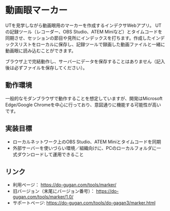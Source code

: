 # 動画眼マーカー
UTを見学しながら動画眼用のマーカーを作成するインデクサWebアプリ。
UTの記録ツール（レコーダー、OBS Studio、ATEM Miniなど）とタイムコードを同期させ、セッションの節目や見所にインデックスを打ちます。作成したインデックスリストをローカルに保存し、記録ツールで録画した動画ファイルと一緒に動画眼に読み込むことができます。

ブラウザ上で完結動作し、サーバーにデータを保存することはありません（記入後は必ずファイルを保存してください）。

## 動作環境
一般的なモダンブラウザで動作することを想定していますが、開発はMicrosoft Edge/Google Chromeを中心に行っており、意図通りに機能する可能性が高いです。

## 実装目標
- ローカルネットワーク上のOBS Studio、ATEM Miniとタイムコードを同期
- 外部サーバーを使いづらい環境／組織向けに、PCのローカルフォルダに一式ダウンロードして運用できること

## リンク
- 利用ページ： https://do-gugan.com/tools/marker/
- 旧バージョン（末尾にバージョン番号）： https://do-gugan.com/tools/marker/1.0/
- サポートページ: https://do-gugan.com/tools/do-gagan3/marker.html
